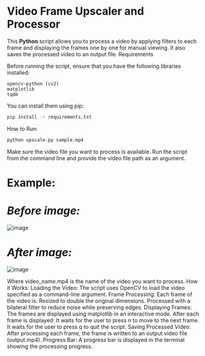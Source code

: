 # Video Frame Upscaler and Processor

This **Python** script allows you to process a video by applying filters to each frame and displaying the frames one by one for manual viewing. It also saves the processed video to an output file.
Requirements

Before running the script, ensure that you have the following libraries installed:

    opencv-python (cv2)
    matplotlib
    tqdm

You can install them using pip:
``` bash
pip install -r requirements.txt
```
How to Run:
```py
python upscale.py sample.mp4
```

Make sure the video file you want to process is available.
Run the script from the command line and provide the video file path as an argument.

# Example:

# *Before image:*

![image](https://github.com/user-attachments/assets/d7c41072-cee0-4dcc-afae-18879282eaa1)


# *After image:*

![image](https://github.com/user-attachments/assets/c3ee72d6-5ad6-4eae-9954-63324fb009cc)



Where video_name.mp4 is the name of the video you want to process.
How it Works:
    Loading the Video: The script uses OpenCV to load the video specified as a command-line argument.
    Frame Processing: Each frame of the video is:
        Resized to double the original dimensions.
        Processed with a bilateral filter to reduce noise while preserving edges.
    Displaying Frames: The frames are displayed using matplotlib in an interactive mode. After each frame is displayed:
        It waits for the user to press n to move to the next frame.
        It waits for the user to press q to quit the script.
    Saving Processed Video: After processing each frame, the frame is written to an output video file (output.mp4).
    Progress Bar: A progress bar is displayed in the terminal showing the processing progress.
